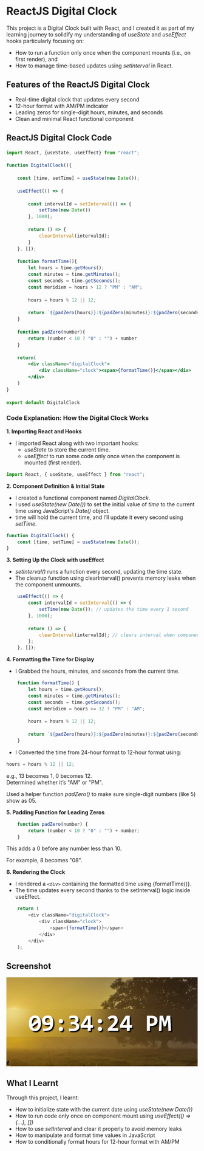 # ReactJS Digital Clock

This project is a Digital Clock built with React, and I created it as part of my learning journey to solidify my understanding of *useState* and *useEffect* hooks particularly focusing on:

- How to run a function only once when the component mounts (i.e., on first render), and
- How to manage time-based updates using *setInterval* in React.

## Features of the ReactJS Digital Clock
- Real-time digital clock that updates every second
- 12-hour format with AM/PM indicator
- Leading zeros for single-digit hours, minutes, and seconds
- Clean and minimal React functional component

## ReactJS Digital Clock Code
```jsx
import React, {useState, useEffect} from "react";

function DigitalClock(){

    const [time, setTime] = useState(new Date());

    useEffect(() => {

        const intervalId = setInterval(() => {
            setTime(new Date())
        }, 1000);

        return () => {
            clearInterval(intervalId);
        }
    }, []);

    function formatTime(){
        let hours = time.getHours();
        const minutes = time.getMinutes();
        const seconds = time.getSeconds();
        const meridiem = hours > 12 ? "PM" : "AM";
        
        hours = hours % 12 || 12;

        return `${padZero(hours)}:${padZero(minutes)}:${padZero(seconds)} ${meridiem}`
    }

    function padZero(number){
        return (number < 10 ? "0" : "") + number
    }

    return(
        <div className="digitalClock">
            <div className="clock"><span>{formatTime()}</span></div>  
        </div>
    )
}

export default DigitalClock
```

### Code Explanation: How the Digital Clock Works
**1. Importing React and Hooks**
- I imported React along with two important hooks:
     - *useState* to store the current time.
     - *useEffect* to run some code only once when the component is mounted (first render).

```js
import React, { useState, useEffect } from "react";
```

**2. Component Definition & Initial State**
- I created a functional component named *DigitalClock*.
- I used *useState(new Date())* to set the initial value of *time* to the current time using JavaScript's *Date()* object.
- time will hold the current time, and I’ll update it every second using *setTime*.

```js
function DigitalClock() {
    const [time, setTime] = useState(new Date());
}
```

**3. Setting Up the Clock with useEffect**
- *setInterval()* runs a function every second, updating the time state.
- The cleanup function using clearInterval() prevents memory leaks when the component unmounts.

```js
    useEffect(() => {
        const intervalId = setInterval(() => {
            setTime(new Date()); // updates the time every 1 second
        }, 1000);

        return () => {
            clearInterval(intervalId); // clears interval when component unmounts
        };
    }, []);
```

**4. Formatting the Time for Display**
- I Grabbed the hours, minutes, and seconds from the current time.

```js
    function formatTime() {
        let hours = time.getHours();
        const minutes = time.getMinutes();
        const seconds = time.getSeconds();
        const meridiem = hours >= 12 ? "PM" : "AM";

        hours = hours % 12 || 12;

        return `${padZero(hours)}:${padZero(minutes)}:${padZero(seconds)} ${meridiem}`;
    }
```

- I Converted the time from 24-hour format to 12-hour format using:
```js
hours = hours % 12 || 12;
```
e.g., 13 becomes 1, 0 becomes 12.  
Determined whether it’s "AM" or "PM".

Used a helper function *padZero()* to make sure single-digit numbers (like 5) show as 05.

**5. Padding Function for Leading Zeros**
```js
    function padZero(number) {
        return (number < 10 ? "0" : "") + number;
    }
```

This adds a 0 before any number less than 10.

For example, 8 becomes "08".

**6. Rendering the Clock**
- I rendered a `<div>` containing the formatted time using {formatTime()}.
- The time updates every second thanks to the setInterval() logic inside useEffect.
```js
    return (
        <div className="digitalClock">
            <div className="clock">
                <span>{formatTime()}</span>
            </div>
        </div>
    );
```

## Screenshot
![ReactJS Digital CLock Screenshot](./src/assets/screenshot.png)



## What I Learnt
Through this project, I learnt:
- How to initialize state with the current date using *useState(new Date())*
- How to run code only once on component mount using *useEffect(() => {...}, [])*
- How to use *setInterval* and clear it properly to avoid memory leaks
- How to manipulate and format time values in JavaScript
- How to conditionally format hours for 12-hour format with AM/PM